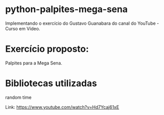 # python-palpites-mega-sena
Implementando o exercício do Gustavo Guanabara do canal do YouTube - Curso em Vídeo.

# Exercício proposto: 
Palpites para a Mega Sena.

# Bibliotecas utilizadas
random
time





Link: https://www.youtube.com/watch?v=Hd7Ycaj61xE

